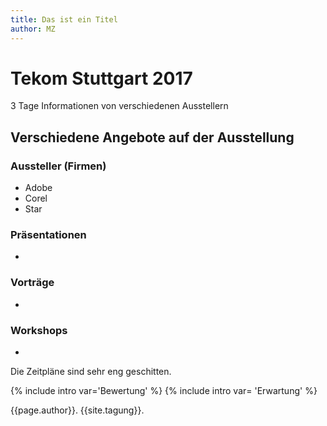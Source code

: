 ```yaml
---
title: Das ist ein Titel
author: MZ
---
```


# Tekom Stuttgart 2017
3 Tage Informationen von verschiedenen Ausstellern
## Verschiedene Angebote auf der Ausstellung
### Aussteller (Firmen) 
  + Adobe
  + Corel
  + Star
### Präsentationen
  + 
### Vorträge
  + 
### Workshops
  + 
Die Zeitpläne sind sehr eng geschitten.

{% include intro var='Bewertung' %}
{% include intro var= 'Erwartung' %}

{{page.author}}.
{{site.tagung}}.
